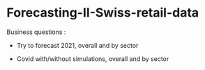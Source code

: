 # Forecasting-II-Swiss-retail-data

Business questions :

- Try to forecast 2021, overall and by sector

- Covid with/without simulations, overall and by sector
